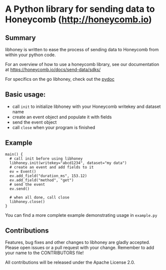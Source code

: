 A Python library for sending data to Honeycomb (http://honeycomb.io)
========================================================

## Summary

libhoney is written to ease the process of sending data to Honeycomb from within
your python code.

For an overview of how to use a honeycomb library, see our documentation at
https://honeycomb.io/docs/send-data/sdks/

For specifics on the go libhoney, check out the
[pydoc](https://honeycomb.io/docs/send-data/sdks/python/)

## Basic usage:

* call `init` to initialize libhoney with your Honeycomb writekey and dataset
  name
* create an event object and populate it with fields
* send the event object
* call `close` when your program is finished

## Example

```
main() {
  # call init before using libhoney
  libhoney.init(writekey="abcd1234", dataset="my data")
  # create an event and add fields to it
  ev = Event()
  ev.add_field("duration_ms", 153.12)
  ev.add_field("method", "get")
  # send the event
  ev.send()

  # when all done, call close
  libhoney.close()
}
```

You can find a more complete example demonstrating usage in `example.py`

## Contributions

Features, bug fixes and other changes to libhoney are gladly accepted. Please
open issues or a pull request with your change. Remember to add your name to the
CONTRIBUTORS file!

All contributions will be released under the Apache License 2.0.
